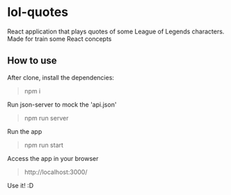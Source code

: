 # lol-quotes

React application that plays quotes of some League of Legends characters.
Made for train some React concepts


## How to use

After clone, install the dependencies:
>npm i

Run json-server to mock the 'api.json'
>npm run server

Run the app
>npm run start

Access the app in your browser
>http://localhost:3000/

Use it! :D 